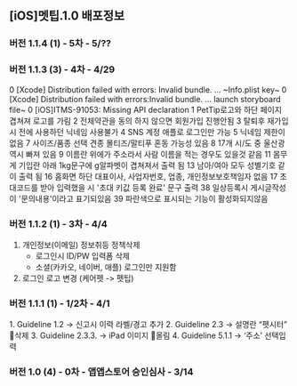 ## [iOS]멧팁.1.0 배포정보

### 버전 1.1.4 (1) - 5차 - 5/??

### 버전 1.1.3 (3) - 4차 - 4/29
0  [Xcode] Distribution failed with errors: Invalid bundle. ... ~Info.plist key~
0  [Xcode] Distribution failed with errors:Invalid bundle. ... launch storyboard file~
0  [iOS]ITMS-91053: Missing API declaration
1  PetTip로고와 하단 페이지 겹쳐져 로고를 가림
2  전체약관을 동의 하지 않으면 회원가입 진행안됨
3  탈퇴후 재가입시 전에 사용하던 닉네임 사용불가
4  SNS 계정 애플로 로그인만 가능
5  닉네임 제한이 없음
7  사이즈/품종 선택 견종 몰티즈/말티푸 혼동 가능성 있음
8  17개 시/도 중 울산광역시 빠져 있음
9  이름란 위에가 주소라서 사람 이름을 적는 경우도 있을것 같음
11 몸무게 기입란 아래 1kg문구에 g알파벳이 겹쳐져서 출력 됨
13 남아/여아 모두 성별기호 같이 출력 됨
16 홈화면 하단 대표이사, 사업자번호, 업종, 개인정보보호책임자 없음
17 초대코드를 받아 입력했을 시 '초대 키값 등록 완료' 문구 출력
38 일상등록시 게시글작성이 '문의내용'이라고 표기되있음
39 파란색으로 표시되는 기능이 활성화되지않음

### 버전 1.1.2 (1) - 3차 - 4/4
1. 개인정보(이메일) 정보취등 정책삭제
    * 로그인시 ID/PW 입력폼 삭제
    * 소셜(카카오, 네이버, 애플) 로그인만 지원함
2. 로그인 로고 변경 (케어펫 -> 펫팁)

### 버전 1.1.1 (1) - 1/2차 - 4/1
1. Guideline 1.2 → 신고시 이력 라벨/경고 추가
2. Guideline 2.3 → 설명란 “펫시터” 삭제
3. Guideline 2.3.3. → iPad 이미지 올림
4. Guideline 5.1.1 → ‘주소’ 선택입력

### 버전 1.0 (4) - 0차 - 앱앱스토어 승인심사 - 3/14
